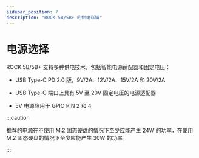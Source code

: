 ```yaml
---
sidebar_position: 7
description: "ROCK 5B/5B+ 的供电详情"
---
```


# 电源选择

ROCK 5B/5B+ 支持多种供电技术，包括智能电源适配器和固定电压：

- USB Type-C PD 2.0 版，9V/2A、12V/2A、15V/2A 和 20V/2A

- USB Type-C 端口上具有 5V 至 20V 固定电压的电源适配器

- 5V 电源应用于 GPIO PIN 2 和 4

:::caution

推荐的电源在不使用 M.2 固态硬盘的情况下至少应能产生 24W 的功率，在使用 M.2 固态硬盘的情况下至少应能产生 30W 的功率。

:::
